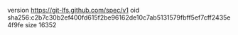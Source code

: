 version https://git-lfs.github.com/spec/v1
oid sha256:c2b7c30b2ef400fd615f2be96162de10c7ab5131579fbff5ef7cff2435e4f9fe
size 16352
